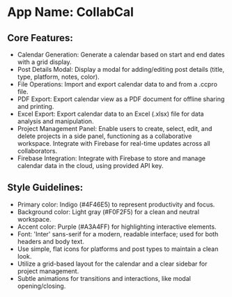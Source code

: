 # **App Name**: CollabCal

## Core Features:

- Calendar Generation: Generate a calendar based on start and end dates with a grid display.
- Post Details Modal: Display a modal for adding/editing post details (title, type, platform, notes, color).
- File Operations: Import and export calendar data to and from a .ccpro file.
- PDF Export: Export calendar view as a PDF document for offline sharing and printing.
- Excel Export: Export calendar data to an Excel (.xlsx) file for data analysis and manipulation.
- Project Management Panel: Enable users to create, select, edit, and delete projects in a side panel, functioning as a collaborative workspace. Integrate with Firebase for real-time updates across all collaborators.
- Firebase Integration: Integrate with Firebase to store and manage calendar data in the cloud, using provided API key.

## Style Guidelines:

- Primary color: Indigo (#4F46E5) to represent productivity and focus.
- Background color: Light gray (#F0F2F5) for a clean and neutral workspace.
- Accent color: Purple (#A3A4FF) for highlighting interactive elements.
- Font: 'Inter' sans-serif for a modern, readable interface; used for both headers and body text.
- Use simple, flat icons for platforms and post types to maintain a clean look.
- Utilize a grid-based layout for the calendar and a clear sidebar for project management.
- Subtle animations for transitions and interactions, like modal opening/closing.